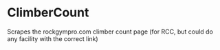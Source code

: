 # ClimberCount
Scrapes the rockgympro.com climber count page (for RCC, but could do any facility with the correct link)
